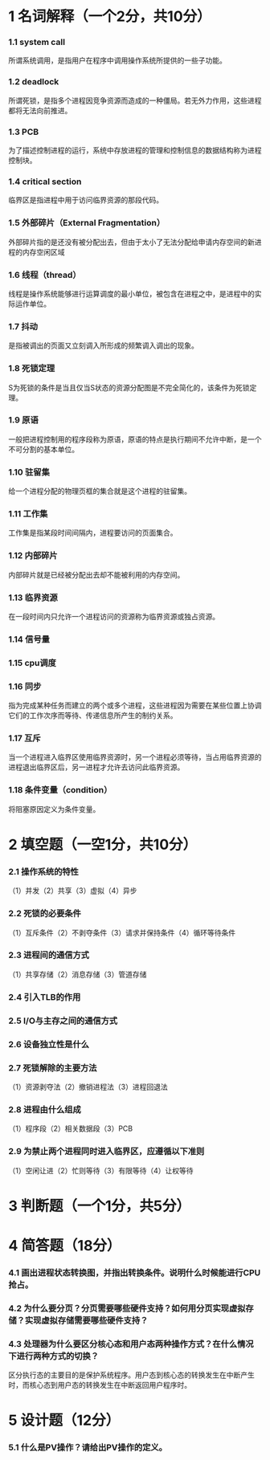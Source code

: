 # 1 名词解释（一个2分，共10分）

### 1.1 system call

所谓系统调用，是指用户在程序中调用操作系统所提供的一些子功能。

### 1.2 deadlock

所谓死锁，是指多个进程因竞争资源而造成的一种僵局。若无外力作用，这些进程都将无法向前推进。

### 1.3 PCB

为了描述控制进程的运行，系统中存放进程的管理和控制信息的数据结构称为进程控制块。

### 1.4 critical section

临界区是指进程中用于访问临界资源的那段代码。

### 1.5 外部碎片（External Fragmentation）

外部碎片指的是还没有被分配出去，但由于太小了无法分配给申请内存空间的新进程的内存空闲区域

### 1.6 线程（thread）

线程是操作系统能够进行运算调度的最小单位，被包含在进程之中，是进程中的实际运作单位。

### 1.7 抖动

是指被调出的页面又立刻调入所形成的频繁调入调出的现象。

### 1.8 死锁定理

S为死锁的条件是当且仅当S状态的资源分配图是不完全简化的，该条件为死锁定理。

### 1.9 原语

一般把进程控制用的程序段称为原语，原语的特点是执行期间不允许中断，是一个不可分割的基本单位。

### 1.10 驻留集

给一个进程分配的物理页框的集合就是这个进程的驻留集。

### 1.11 工作集

工作集是指某段时间间隔内，进程要访问的页面集合。

### 1.12 内部碎片

内部碎片就是已经被分配出去却不能被利用的内存空间。

### 1.13 临界资源

在一段时间内只允许一个进程访问的资源称为临界资源或独占资源。

### 1.14 信号量

### 1.15 cpu调度

### 1.16 同步

指为完成某种任务而建立的两个或多个进程，这些进程因为需要在某些位置上协调它们的工作次序而等待、传递信息所产生的制约关系。

### 1.17 互斥

当一个进程进入临界区使用临界资源时，另一个进程必须等待，当占用临界资源的进程退出临界区后，另一进程才允许去访问此临界资源。

### 1.18 条件变量（condition）

将阻塞原因定义为条件变量。

# 2 填空题（一空1分，共10分）

### 2.1 操作系统的特性

（1）并发（2）共享（3）虚拟（4）异步

### 2.2 死锁的必要条件

（1）互斥条件（2）不剥夺条件（3）请求并保持条件（4）循环等待条件

### 2.3 进程间的通信方式

（1）共享存储（2）消息存储（3）管道存储

### 2.4 引入TLB的作用

### 2.5 I/O与主存之间的通信方式

### 2.6 设备独立性是什么

### 2.7 死锁解除的主要方法

（1）资源剥夺法（2）撤销进程法（3）进程回退法

### 2.8 进程由什么组成

（1）程序段（2）相关数据段（3）PCB

### 2.9 为禁止两个进程同时进入临界区，应遵循以下准则

（1）空闲让进（2）忙则等待（3）有限等待（4）让权等待

# 3 判断题（一个1分，共5分）

# 4 简答题（18分）

### 4.1 画出进程状态转换图，并指出转换条件。说明什么时候能进行CPU抢占。

### 4.2 为什么要分页？分页需要哪些硬件支持？如何用分页实现虚拟存储？实现虚拟存储需要哪些硬件支持？

### 4.3 处理器为什么要区分核心态和用户态两种操作方式？在什么情况下进行两种方式的切换？

区分执行态的主要目的是保护系统程序。用户态到核心态的转换发生在中断产生时，而核心态到用户态的转换发生在中断返回用户程序时。

# 5 设计题（12分）

### 5.1 什么是PV操作？请给出PV操作的定义。

